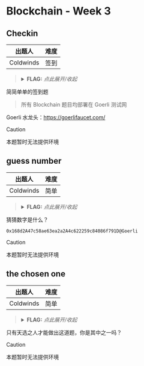 # Blockchain - Week 3

## Checkin

| 出题人    | 难度 |
|-----------|------|
| Coldwinds | 签到 |

> <details><summary><strong>FLAG:</strong> <i>点此展开/收起</i></summary>
> <code>flag{Ea2y_B1ockChain_Ch3ckin}</code>
> </details>

简简单单的签到题

> 所有 Blockchain 题目均部署在 Goerli 测试网

Goerli 水龙头：<https://goerlifaucet.com/>

> [!CAUTION]
>
> 本题暂时无法提供环境

## guess number

| 出题人    | 难度 |
|-----------|------|
| Coldwinds | 简单 |

> <details><summary><strong>FLAG:</strong> <i>点此展开/收起</i></summary>
> <code>flag{Wh4t_1s_th3_numb3r}</code>
> </details>

猜猜数字是什么？

`0x168d2A47c58ae63ea2a2A4c622259c84086f791D@Goerli`

> [!CAUTION]
>
> 本题暂时无法提供环境

## the chosen one

| 出题人    | 难度 |
|-----------|------|
| Coldwinds | 简单 |

> <details><summary><strong>FLAG:</strong> <i>点此展开/收起</i></summary>
> <code>flag{Y0u_ar3_th3_ch00s3n_0n3}</code>
> </details>

只有天选之人才能做出这道题，你是其中之一吗？

> [!CAUTION]
>
> 本题暂时无法提供环境
